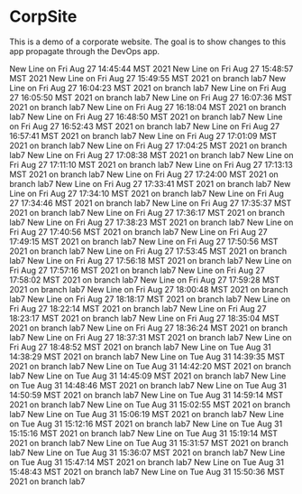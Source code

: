 # CorpSite

This is a demo of a corporate website.  The goal is to show changes to this app propagate through the DevOps app.

New Line on Fri Aug 27 14:45:44 MST 2021
New Line on Fri Aug 27 15:48:57 MST 2021
New Line on Fri Aug 27 15:49:55 MST 2021 on branch lab7
New Line on Fri Aug 27 16:04:23 MST 2021 on branch lab7
New Line on Fri Aug 27 16:05:50 MST 2021 on branch lab7
New Line on Fri Aug 27 16:07:36 MST 2021 on branch lab7
New Line on Fri Aug 27 16:18:04 MST 2021 on branch lab7
New Line on Fri Aug 27 16:48:50 MST 2021 on branch lab7
New Line on Fri Aug 27 16:52:43 MST 2021 on branch lab7
New Line on Fri Aug 27 16:57:41 MST 2021 on branch lab7
New Line on Fri Aug 27 17:01:09 MST 2021 on branch lab7
New Line on Fri Aug 27 17:04:25 MST 2021 on branch lab7
New Line on Fri Aug 27 17:08:38 MST 2021 on branch lab7
New Line on Fri Aug 27 17:11:10 MST 2021 on branch lab7
New Line on Fri Aug 27 17:13:13 MST 2021 on branch lab7
New Line on Fri Aug 27 17:24:00 MST 2021 on branch lab7
New Line on Fri Aug 27 17:33:41 MST 2021 on branch lab7
New Line on Fri Aug 27 17:34:10 MST 2021 on branch lab7
New Line on Fri Aug 27 17:34:46 MST 2021 on branch lab7
New Line on Fri Aug 27 17:35:37 MST 2021 on branch lab7
New Line on Fri Aug 27 17:36:17 MST 2021 on branch lab7
New Line on Fri Aug 27 17:38:23 MST 2021 on branch lab7
New Line on Fri Aug 27 17:40:56 MST 2021 on branch lab7
New Line on Fri Aug 27 17:49:15 MST 2021 on branch lab7
New Line on Fri Aug 27 17:50:56 MST 2021 on branch lab7
New Line on Fri Aug 27 17:53:45 MST 2021 on branch lab7
New Line on Fri Aug 27 17:56:18 MST 2021 on branch lab7
New Line on Fri Aug 27 17:57:16 MST 2021 on branch lab7
New Line on Fri Aug 27 17:58:02 MST 2021 on branch lab7
New Line on Fri Aug 27 17:59:28 MST 2021 on branch lab7
New Line on Fri Aug 27 18:00:48 MST 2021 on branch lab7
New Line on Fri Aug 27 18:18:17 MST 2021 on branch lab7
New Line on Fri Aug 27 18:22:14 MST 2021 on branch lab7
New Line on Fri Aug 27 18:23:17 MST 2021 on branch lab7
New Line on Fri Aug 27 18:35:04 MST 2021 on branch lab7
New Line on Fri Aug 27 18:36:24 MST 2021 on branch lab7
New Line on Fri Aug 27 18:37:31 MST 2021 on branch lab7
New Line on Fri Aug 27 18:48:52 MST 2021 on branch lab7
New Line on Tue Aug 31 14:38:29 MST 2021 on branch lab7
New Line on Tue Aug 31 14:39:35 MST 2021 on branch lab7
New Line on Tue Aug 31 14:42:20 MST 2021 on branch lab7
New Line on Tue Aug 31 14:45:09 MST 2021 on branch lab7
New Line on Tue Aug 31 14:48:46 MST 2021 on branch lab7
New Line on Tue Aug 31 14:50:59 MST 2021 on branch lab7
New Line on Tue Aug 31 14:59:14 MST 2021 on branch lab7
New Line on Tue Aug 31 15:02:55 MST 2021 on branch lab7
New Line on Tue Aug 31 15:06:19 MST 2021 on branch lab7
New Line on Tue Aug 31 15:12:16 MST 2021 on branch lab7
New Line on Tue Aug 31 15:15:16 MST 2021 on branch lab7
New Line on Tue Aug 31 15:19:14 MST 2021 on branch lab7
New Line on Tue Aug 31 15:31:57 MST 2021 on branch lab7
New Line on Tue Aug 31 15:36:07 MST 2021 on branch lab7
New Line on Tue Aug 31 15:47:14 MST 2021 on branch lab7
New Line on Tue Aug 31 15:48:43 MST 2021 on branch lab7
New Line on Tue Aug 31 15:50:36 MST 2021 on branch lab7
